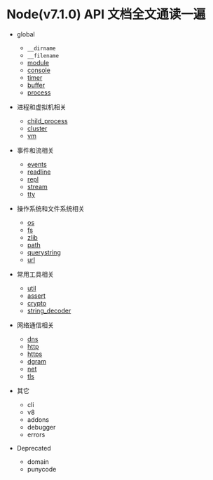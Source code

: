 # Node(v7.1.0) API 文档全文通读一遍

*   global
    *   `__dirname`
    *   `__filename`
    *   [module](global-module.md)
    *   [console](global-console.md)
    *   [timer](global-timer.md)
    *   [buffer](global-buffer.md)
    *   [process](global-process.md)

*   进程和虚拟机相关

    *   [child_process](child_process.md)
    *   [cluster](cluster.md)
    *   [vm](vm.md)

*   事件和流相关

    *   [events](events.md)
    *   [readline](readline.md)
    *   [repl](repl.md)
    *   [stream](stream.md)
    *   [tty](tty.md)

*   操作系统和文件系统相关

    *   [os](os.md)
    *   [fs](fs.md)
    *   [zlib](zlib.md)
    *   [path](path.md)
    *   [querystring](querystring.md)
    *   [url](url.md)

*   常用工具相关

    *   [util](util.md)
    *   [assert](assert.md)
    *   [crypto](crypto.md)
    *   [string_decoder](string_decoder.md)

*   网络通信相关

    *   [dns](dns.md)
    *   [http](http.md)
    *   [https](https.md)
    *   [dgram](dgram.md)
    *   [net](net.md)
    *   [tls](tls.md)

*   其它

    *   cli
    *   v8
    *   addons
    *   debugger
    *   errors

*   Deprecated

    *   domain
    *   punycode

